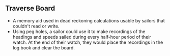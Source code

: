 Traverse Board
--------------

* A memory aid used in dead reckoning calculations usable by sailors that couldn't read or write.
* Using peg holes, a sailor could use it to make recordings of the headings and speeds sailed during every half-hour period of their watch. At the end of their watch, they would place the recordings in the log book and clear the board.
